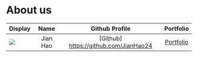 # About us

Display | Name | Github Profile | Portfolio 
--------|:----:|:--------------:|:---------:
![](https://via.placeholder.com/100.png?text=Photo) | Jian Hao | [Github] https://github.com/JianHao24 | [Portfolio](docs/team/JianHao24.md)